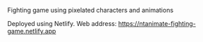 Fighting game using pixelated characters and animations

Deployed using Netlify. Web address: https://ntanimate-fighting-game.netlify.app
